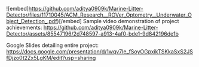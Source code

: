 ![embed]https://github.com/aditya0909k/Marine-Litter-Detector/files/11710045/ACM_Research__ROVer_Optometry__Underwater_Object_Detection_.pdf)[/embed]
Sample video demonstration of project achievements:
https://github.com/aditya0909k/Marine-Litter-Detector/assets/85547196/2d748597-a913-4af0-bde1-9d842196de1b


Google Slides detailing entire project: https://docs.google.com/presentation/d/1wqv7Ie_fSoyOGpxikTSKkaSxS2JSfDjzo0t2Zx5LgKM/edit?usp=sharing
